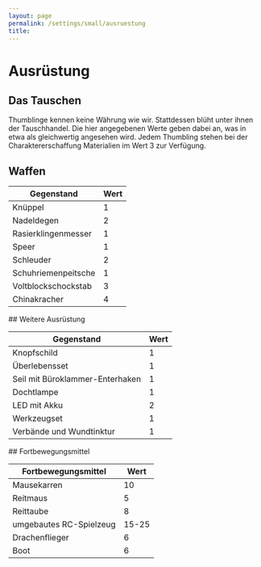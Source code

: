 ```yaml
---
layout: page
permalink: /settings/small/ausruestung
title: 
---
```


# Ausrüstung

## Das Tauschen

Thumblinge kennen keine Währung wie wir. Stattdessen blüht unter ihnen der Tauschhandel. Die hier angegebenen Werte geben dabei an, was in etwa als gleichwertig angesehen wird. Jedem Thumbling stehen bei der Charaktererschaffung Materialien im Wert 3 zur Verfügung.

## Waffen

<table>
<thead>
<tr><th>Gegenstand</th><th>Wert</th></tr>
</thead>
<tbody>
<tr><td>Knüppel</td><td>1</td></tr>
<tr><td>Nadeldegen</td><td>2</td></tr>
<tr><td>Rasierklingenmesser</td><td>1</td></tr>
<tr><td>Speer</td><td>1</td></tr>
<tr><td>Schleuder</td><td>2</td></tr>
<tr><td>Schuhriemenpeitsche</td><td>1</td></tr>
<tr><td>Voltblockschockstab</td><td>3</td></tr>
<tr><td>Chinakracher</td><td>4</td></tr>
</tbody>
</table>
## Weitere Ausrüstung

<table>
<thead>
<tr><th>Gegenstand</th><th>Wert</th></tr>
</thead>
<tbody>
<tr><td>Knopfschild</td><td>1</td></tr>
<tr><td>Überlebensset</td><td>1</td></tr>
<tr><td>Seil mit Büroklammer-Enterhaken</td><td>1</td></tr>
<tr><td>Dochtlampe</td><td>1</td></tr>
<tr><td>LED mit Akku</td><td>2</td></tr>
<tr><td>Werkzeugset</td><td>1</td></tr>
<tr><td>Verbände und Wundtinktur</td><td>1</td></tr>
</tbody>
</table>
## Fortbewegungsmittel

<table>
<thead>
<tr><th>Fortbewegungsmittel</th><th>Wert</th></tr>
</thead>
<tbody>
<tr><td>Mausekarren</td><td>10</td></tr>
<tr><td>Reitmaus</td><td>5</td></tr>
<tr><td>Reittaube</td><td>8</td></tr>
<tr><td>umgebautes RC-Spielzeug</td><td>15-25</td></tr>
<tr><td>Drachenflieger</td><td>6</td></tr>
<tr><td>Boot</td><td>6</td></tr>
</tbody>
</table>
